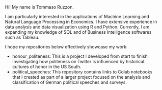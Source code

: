 Hi! My name is Tommaso Ruzzon.

I am particularly interested in the applications of Machine Learning and Natural Language Processing in Economics. 
I have extensive experience in data analysis and data visualization using R and Python. 
Currently, I am expanding my knowledge of SQL and of Business Intelligence softwares such as Tableau.

I hope my repositories below effectively showcase my work:

- honour_politeness: This is a project I developed from start to finish, investigating how politeness on Twitter is influenced by historical cultures of honor in the US South.
- political_speeches: This repository contains links to Colab notebooks that I created as part of a larger project focused on the analysis and classification of German political speeches and surveys.
